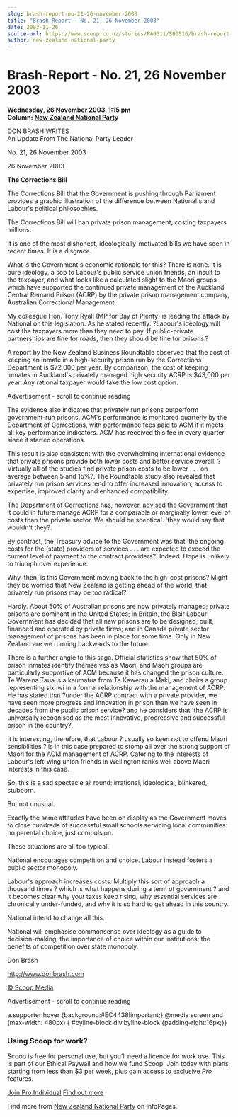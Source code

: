 ```yaml
---
slug: brash-report-no-21-26-november-2003
title: "Brash-Report - No. 21, 26 November 2003"
date: 2003-11-26
source-url: https://www.scoop.co.nz/stories/PA0311/S00516/brash-report-no-21-26-november-2003.htm
author: new-zealand-national-party
---
```

Brash-Report - No. 21, 26 November 2003
=======================================

**Wednesday, 26 November 2003, 1:15 pm**  
**Column: [New Zealand National Party](https://info.scoop.co.nz/New_Zealand_National_Party)**

DON BRASH WRITES  
An Update From The National Party Leader

No. 21, 26 November 2003

26 November 2003

**The Corrections Bill**

The Corrections Bill that the Government is pushing through Parliament provides a graphic illustration of the difference between National's and Labour's political philosophies.

The Corrections Bill will ban private prison management, costing taxpayers millions.

It is one of the most dishonest, ideologically-motivated bills we have seen in recent times. It is a disgrace.

What is the Government's economic rationale for this? There is none. It is pure ideology, a sop to Labour's public service union friends, an insult to the taxpayer, and what looks like a calculated slight to the Maori groups which have supported the continued private management of the Auckland Central Remand Prison (ACRP) by the private prison management company, Australian Correctional Management.

My colleague Hon. Tony Ryall (MP for Bay of Plenty) is leading the attack by National on this legislation. As he stated recently: ?Labour's ideology will cost the taxpayers more than they need to pay. If public-private partnerships are fine for roads, then they should be fine for prisons.?

A report by the New Zealand Business Roundtable observed that the cost of keeping an inmate in a high-security prison run by the Corrections Department is $72,000 per year. By comparison, the cost of keeping inmates in Auckland's privately managed high security ACRP is $43,000 per year. Any rational taxpayer would take the low cost option.

Advertisement - scroll to continue reading





The evidence also indicates that privately run prisons outperform government-run prisons. ACM's performance is monitored quarterly by the Department of Corrections, with performance fees paid to ACM if it meets all key performance indicators. ACM has received this fee in every quarter since it started operations.

This result is also consistent with the overwhelming international evidence that private prisons provide both lower costs and better service overall. ?Virtually all of the studies find private prison costs to be lower . . . on average between 5 and 15%?. The Roundtable study also revealed that privately run prison services tend to offer increased innovation, access to expertise, improved clarity and enhanced compatibility.

The Department of Corrections has, however, advised the Government that it could in future manage ACRP for a comparable or marginally lower level of costs than the private sector. We should be sceptical. 'they would say that wouldn't they?.

By contrast, the Treasury advice to the Government was that 'the ongoing costs for the (state) providers of services . . . are expected to exceed the current level of payment to the contract providers?. Indeed. Hope is unlikely to triumph over experience.

Why, then, is this Government moving back to the high-cost prisons? Might they be worried that New Zealand is getting ahead of the world, that privately run prisons may be too radical?

Hardly. About 50% of Australian prisons are now privately managed; private prisons are dominant in the United States; in Britain, the Blair Labour Government has decided that all new prisons are to be designed, built, financed and operated by private firms; and in Canada private sector management of prisons has been in place for some time. Only in New Zealand are we running backwards to the future.

There is a further angle to this saga. Official statistics show that 50% of prison inmates identify themselves as Maori, and Maori groups are particularly supportive of ACM because it has changed the prison culture. Te Warena Taua is a kaumatua from Te Kawerau a Maki, and chairs a group representing six iwi in a formal relationship with the management of ACRP. He has stated that ?under the ACRP contract with a private provider, we have seen more progress and innovation in prison than we have seen in decades from the public prison service? and he considers that 'the ACRP is universally recognised as the most innovative, progressive and successful prison in the country?.

It is interesting, therefore, that Labour ? usually so keen not to offend Maori sensibilities ? is in this case prepared to stomp all over the strong support of Maori for the ACM management of ACRP. Catering to the interests of Labour's left-wing union friends in Wellington ranks well above Maori interests in this case.

So, this is a sad spectacle all round: irrational, ideological, blinkered, stubborn.

But not unusual.

Exactly the same attitudes have been on display as the Government moves to close hundreds of successful small schools servicing local communities: no parental choice, just compulsion.

These situations are all too typical.

National encourages competition and choice. Labour instead fosters a public sector monopoly.

Labour's approach increases costs. Multiply this sort of approach a thousand times ? which is what happens during a term of government ? and it becomes clear why your taxes keep rising, why essential services are chronically under-funded, and why it is so hard to get ahead in this country.

National intend to change all this.

National will emphasise commonsense over ideology as a guide to decision-making; the importance of choice within our institutions; the benefits of competition over state monopoly.

Don Brash

http://www.donbrash.com

[© Scoop Media](http://www.scoop.co.nz/about/terms.html)  

Advertisement - scroll to continue reading



a.supporter:hover {background:#EC4438!important;} @media screen and (max-width: 480px) { #byline-block div.byline-block {padding-right:16px;}}

### Using Scoop for work?

Scoop is free for personal use, but you’ll need a licence for work use. This is part of our Ethical Paywall and how we fund Scoop. Join today with plans starting from less than $3 per week, plus gain access to exclusive _Pro_ features.  
  
[Join Pro Individual](https://pro.scoop.co.nz/Individual/?from=ProIn24) [Find out more](https://pro.scoop.co.nz/using-scoop-for-work/?from=ProIn24)

Find more from [New Zealand National Party](https://info.scoop.co.nz/New_Zealand_National_Party) on InfoPages.